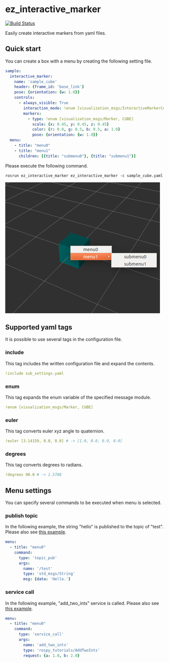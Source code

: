 # ez_interactive_marker

[![Build Status](https://travis-ci.org/neka-nat/ez_interactive_marker.svg?branch=master)](https://travis-ci.org/neka-nat/ez_interactive_marker)

Easily create interactive markers from yaml files.

## Quick start

You can create a box with a menu by creating the following setting file.

```yaml:sample_cube.yaml
sample:
  interactive_marker:
    name: 'sample_cube'
    header: {frame_id: 'base_link'}
    pose: {orientation: {w: 1.0}}
    controls:
      - always_visible: True
        interaction_mode: !enum [visualization_msgs/InteractiveMarkerControl, BUTTON]
        markers:
          - type: !enum [visualization_msgs/Marker, CUBE]
            scale: {x: 0.45, y: 0.45, z: 0.45}
            color: {r: 0.0, g: 0.5, b: 0.5, a: 1.0}
            pose: {orientation: {w: 1.0}}
  menu:
    - title: "menu0"
    - title: "menu1"
      children: [{title: "submenu0"}, {title: "submenu1"}]
```

Please execute the following command.

```
rosrun ez_interactive_marker ez_interactive_marker -c sample_cube.yaml
```

![rviz_image](images/rviz_image.png)

## Supported yaml tags

It is possible to use several tags in the configuration file.

### include
This tag includes the written configuration file and expand the contents.

```yaml
!include sub_settings.yaml
```

### enum
This tag expands the enum variable of the specified message module.

```yaml
!enum [visualization_msgs/Marker, CUBE]
```

### euler
This tag converts euler xyz angle to quaternion.

```yaml
!euler [3.14159, 0.0, 0.0] # -> [1.0, 0.0, 0.0, 0.0]
```

### degrees
This tag converts degrees to radians.

```yaml
!degrees 90.0 # -> 1.5708
```

## Menu settings

You can specify several commands to be executed when menu is selected.

### publish topic

In the following example, the string "hello" is published to the topic of "test".
Please also see [this example](example/simple_cube.yaml).

```yaml
menu:
  - title: "menu0"
    command:
      type: 'topic_pub'
      args:
        name: '/test'
        type: 'std_msgs/String'
        msg: {data: 'Hello.'}
```

### service call

In the following example, "add_two_ints" service is called.
Please also see [this example](example/add_two_ints.yaml).

```yaml
menu:
  - title: "menu0"
    command:
      type: 'service_call'
      args:
        name: 'add_two_ints'
        type: 'rospy_tutorials/AddTwoInts'
        request: {a: 1.0, b: 2.0}
```
